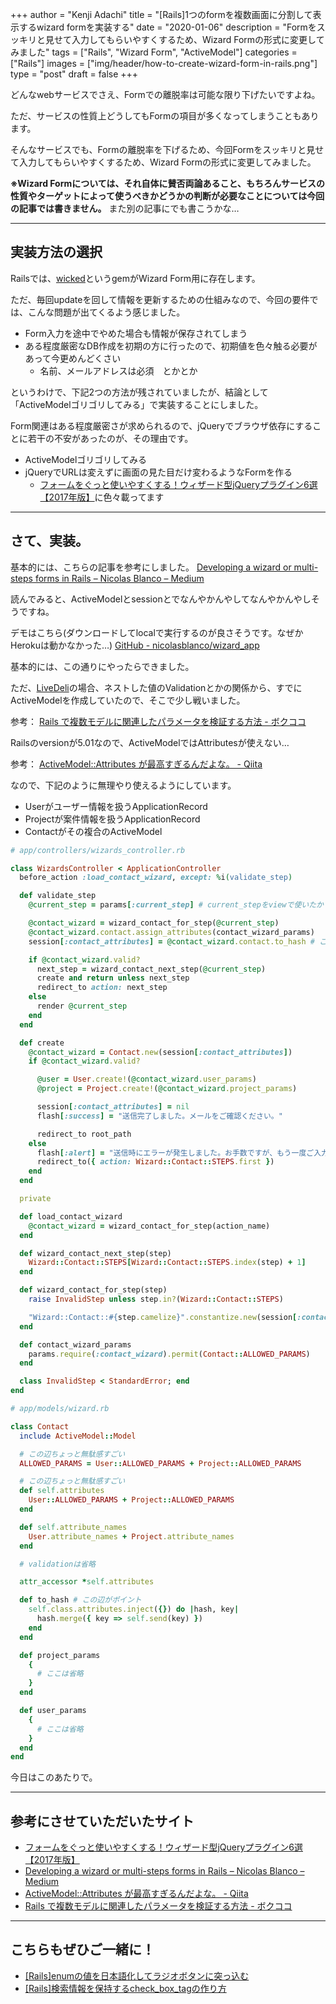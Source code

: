 +++
author = "Kenji Adachi"
title = "[Rails]1つのformを複数画面に分割して表示するwizard formを実装する"
date = "2020-01-06"
description = "Formをスッキリと見せて入力してもらいやすくするため、Wizard Formの形式に変更してみました"
tags = ["Rails", "Wizard Form", "ActiveModel"]
categories = ["Rails"]
images  = ["img/header/how-to-create-wizard-form-in-rails.png"]
type = "post"
draft =  false
+++


どんなwebサービスでさえ、Formでの離脱率は可能な限り下げたいですよね。

ただ、サービスの性質上どうしてもFormの項目が多くなってしまうこともあります。

そんなサービスでも、Formの離脱率を下げるため、今回Formをスッキリと見せて入力してもらいやすくするため、Wizard Formの形式に変更してみました。

<!--more-->

**※Wizard Formについては、それ自体に賛否両論あること、もちろんサービスの性質やターゲットによって使うべきかどうかの判断が必要なことについては今回の記事では書きません。**
また別の記事にでも書こうかな…

------

## 実装方法の選択

Railsでは、[wicked](https://github.com/schneems/wicked)というgemがWizard Form用に存在します。


ただ、毎回updateを回して情報を更新するための仕組みなので、今回の要件では、こんな問題が出てくるよう感じました。

- Form入力を途中でやめた場合も情報が保存されてしまう
- ある程度厳密なDB作成を初期の方に行ったので、初期値を色々触る必要があって今更めんどくさい
    - 名前、メールアドレスは必須　とかとか

というわけで、下記2つの方法が残されていましたが、結論として「ActiveModelゴリゴリしてみる」で実装することにしました。

Form関連はある程度厳密さが求められるので、jQueryでブラウザ依存にすることに若干の不安があったのが、その理由です。

- ActiveModelゴリゴリしてみる
- jQueryでURLは変えずに画面の見た目だけ変わるようなFormを作る
  - [フォームをぐっと使いやすくする！ウィザード型jQueryプラグイン6選【2017年版】](https://www.webprofessional.jp/jquery-form-wizard-plugins/)に色々載ってます

------

## さて、実装。

基本的には、こちらの記事を参考にしました。
[Developing a wizard or multi-steps forms in Rails – Nicolas Blanco – Medium](https://medium.com/@nicolasblanco/developing-a-wizard-or-multi-steps-forms-in-rails-d2f3b7c692ce)

読んでみると、ActiveModelとsessionとでなんやかんやしてなんやかんやしそうですね。

デモはこちら(ダウンロードしてlocalで実行するのが良さそうです。なぜかHerokuは動かなかった…)
[GitHub - nicolasblanco/wizard_app](https://github.com/nicolasblanco/wizard_app)

基本的には、この通りにやったらできました。

ただ、[LiveDeli](https://www.livedeli.com/)の場合、ネストした値のValidationとかの関係から、すでにActiveModelを作成していたので、そこで少し戦いました。

参考： [Rails で複数モデルに関連したパラメータを検証する方法 - ボクココ](https://www.bokukoko.info/entry/2016/04/29/Rails_%E3%81%A7%E8%A4%87%E6%95%B0%E3%83%A2%E3%83%87%E3%83%AB%E3%81%AB%E9%96%A2%E9%80%A3%E3%81%97%E3%81%9F%E3%83%91%E3%83%A9%E3%83%A1%E3%83%BC%E3%82%BF%E3%82%92%E6%A4%9C%E8%A8%BC%E3%81%99%E3%82%8B%E6%96%B9)


Railsのversionが5.01なので、ActiveModelではAttributesが使えない…

参考： [ActiveModel::Attributes が最高すぎるんだよな。 - Qiita](https://qiita.com/alpaca_taichou/items/bebace92f06af3f32898)

なので、下記のように無理やり使えるようにしています。

- Userがユーザー情報を扱うApplicationRecord
- Projectが案件情報を扱うApplicationRecord
- Contactがその複合のActiveModel

```ruby
# app/controllers/wizards_controller.rb

class WizardsController < ApplicationController
  before_action :load_contact_wizard, except: %i(validate_step)

  def validate_step
    @current_step = params[:current_step] # current_stepをviewで使いたかったのでインスタンス変数にしています

    @contact_wizard = wizard_contact_for_step(@current_step)
    @contact_wizard.contact.assign_attributes(contact_wizard_params)
    session[:contact_attributes] = @contact_wizard.contact.to_hash # ここがポイント

    if @contact_wizard.valid?
      next_step = wizard_contact_next_step(@current_step)
      create and return unless next_step
      redirect_to action: next_step
    else
      render @current_step
    end
  end

  def create
    @contact_wizard = Contact.new(session[:contact_attributes])
    if @contact_wizard.valid?

      @user = User.create!(@contact_wizard.user_params)
      @project = Project.create!(@contact_wizard.project_params)

      session[:contact_attributes] = nil
      flash[:success] = "送信完了しました。メールをご確認ください。"

      redirect_to root_path
    else
      flash[:alert] = "送信時にエラーが発生しました。お手数ですが、もう一度ご入力ください。"
      redirect_to({ action: Wizard::Contact::STEPS.first })
    end
  end

  private

  def load_contact_wizard
    @contact_wizard = wizard_contact_for_step(action_name)
  end

  def wizard_contact_next_step(step)
    Wizard::Contact::STEPS[Wizard::Contact::STEPS.index(step) + 1]
  end

  def wizard_contact_for_step(step)
    raise InvalidStep unless step.in?(Wizard::Contact::STEPS)

    "Wizard::Contact::#{step.camelize}".constantize.new(session[:contact_attributes])
  end

  def contact_wizard_params
    params.require(:contact_wizard).permit(Contact::ALLOWED_PARAMS)
  end

  class InvalidStep < StandardError; end
end
```

```ruby
# app/models/wizard.rb

class Contact
  include ActiveModel::Model

  # この辺ちょっと無駄感すごい
  ALLOWED_PARAMS = User::ALLOWED_PARAMS + Project::ALLOWED_PARAMS

  # この辺ちょっと無駄感すごい
  def self.attributes
    User::ALLOWED_PARAMS + Project::ALLOWED_PARAMS
  end

  def self.attribute_names
    User.attribute_names + Project.attribute_names
  end

  # validationは省略

  attr_accessor *self.attributes

  def to_hash # この辺がポイント
    self.class.attributes.inject({}) do |hash, key|
      hash.merge({ key => self.send(key) })
    end
  end

  def project_params
    {
      # ここは省略
    }
  end

  def user_params
    {
      # ここは省略
    }
  end
end
```

今日はこのあたりで。

-------

## 参考にさせていただいたサイト

- [フォームをぐっと使いやすくする！ウィザード型jQueryプラグイン6選【2017年版】](https://www.webprofessional.jp/jquery-form-wizard-plugins/)
- [Developing a wizard or multi-steps forms in Rails – Nicolas Blanco – Medium](https://medium.com/@nicolasblanco/developing-a-wizard-or-multi-steps-forms-in-rails-d2f3b7c692ce)
- [ActiveModel::Attributes が最高すぎるんだよな。 - Qiita](https://qiita.com/alpaca_taichou/items/bebace92f06af3f32898)
- [Rails で複数モデルに関連したパラメータを検証する方法 - ボクココ](https://www.bokukoko.info/entry/2016/04/29/Rails_%E3%81%A7%E8%A4%87%E6%95%B0%E3%83%A2%E3%83%87%E3%83%AB%E3%81%AB%E9%96%A2%E9%80%A3%E3%81%97%E3%81%9F%E3%83%91%E3%83%A9%E3%83%A1%E3%83%BC%E3%82%BF%E3%82%92%E6%A4%9C%E8%A8%BC%E3%81%99%E3%82%8B%E6%96%B9)

-------

## こちらもぜひご一緒に！

- [[Rails]enumの値を日本語化してラジオボタンに突っ込む](../../blog/how-to-create-radio-button-using-enum/)
- [[Rails]検索情報を保持するcheck_box_tagの作り方](../../blog/how-to-create-check_box_tag/)
